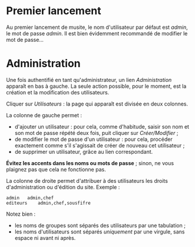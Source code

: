 Premier lancement
=================

Au premier lancement de musite, le nom d'utilisateur par défaut est *admin*, le
mot de passe *admin*. Il est bien évidemment recommandé de modifier le mot de 
passe…

Administration
==============

Une fois authentifié en tant qu'administrateur, un lien *Administration*
apparaît en bas à gauche. La seule action possible, pour le moment, est la
création et la modification des utilisateurs.

Cliquer sur *Utilisateurs* : la page qui apparaît est divisée en deux colonnes.

La colonne de gauche permet :

- d'ajouter un utilisateur : pour cela, comme d'habitude, saisir son nom et son
  mot de passe répété deux fois, puit cliquer sur *Créer/Modifier* ;
- de modifier le mot de passe d'un utilisateur : pour cela, procéder exactement
  comme s'il s'agissait de créer de nouveau cet utilisateur ;
- de supprimer un utilisateur, grâce au lien correspondant.

**Évitez les accents dans les noms ou mots de passe** ; sinon, ne vous plaignez
pas que cela ne fonctionne pas.

La colonne de droite permet d'attribuer à des utilisateurs les droits
d'administration ou d'édition du site.
Exemple :

```
admin	admin,chef
editeurs	admin,chef,sousfifre
```

Notez bien :

- les noms de groupes sont séparés des utilisateurs par une tabulation ;
- les noms d'utilisateurs sont séparés *uniquement* par une virgule, sans espace
  ni avant ni après.
